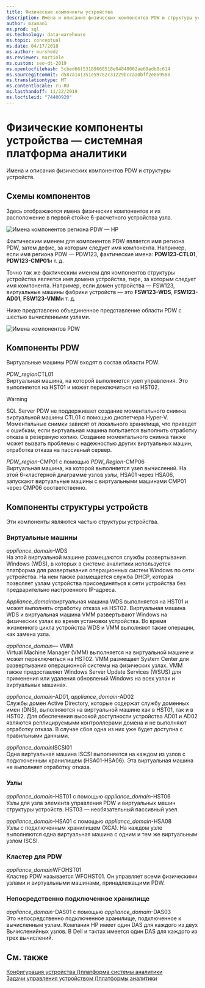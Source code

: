 ```yaml
---
title: Физические компоненты устройства
description: Имена и описания физических компонентов PDW и структуры устройств.
author: mzaman1
ms.prod: sql
ms.technology: data-warehouse
ms.topic: conceptual
ms.date: 04/17/2018
ms.author: murshedz
ms.reviewer: martinle
ms.custom: seo-dt-2019
ms.openlocfilehash: 5cbed66f53189668518e04848002ae69adb8c614
ms.sourcegitcommit: d587a141351e59782c31229bccaa0bff2e869580
ms.translationtype: MT
ms.contentlocale: ru-RU
ms.lasthandoff: 11/22/2019
ms.locfileid: "74400920"
---
```

# <a name="appliance-physical-components---analytics-platform-system"></a>Физические компоненты устройства — системная платформа аналитики
Имена и описания физических компонентов PDW и структуры устройств. 
  
<!-- MISSING LINKS See also [HDInsight Physical Components &#40;Analytics Platform System&#41;](hdinsight-physical-components.md).  -->  
  
## <a name="diagrams"></a>Схемы компонентов  
Здесь отображаются имена физических компонентов и их расположение в первой стойке 6-расчетного устройства узла.  
  
![Имена компонентов региона PDW — HP](./media/pdw-and-appliance-fabric-physical-components/APS_HW_ComponentNames-HP.png "APS_HW_ComponentNames HP")  
  
Фактическим именем для компонентов PDW является имя региона PDW, затем дефис, за которым следует имя компонента. Например, если имя региона PDW — PDW123, фактические имена: **PDW123-CTL01**, **PDW123-CMP01**и т. д.  
  
Точно так же фактическим именем для компонентов структуры устройства является имя домена устройства, тире, за которым следует имя компонента. Например, если домен устройства — FSW123, виртуальные машины фабрики устройств — это **FSW123-WDS**, **FSW123-AD01**, **FSW123-VMM**и т. д.  
  
Ниже представлено объединенное представление области PDW с шестью вычисленными узлами.  
  
![Имена компонентов PDW](./media/pdw-and-appliance-fabric-physical-components/APS_HW_Names.png "APS_HW_Names")  
  
## <a name="pdw"></a>Компоненты PDW  
Виртуальные машины PDW входят в состав области PDW.  
  
*PDW_region*CTL01  
Виртуальная машина, на которой выполняется узел управления. Это выполняется на HST01 и может переключиться на HST02.  
  
> [!WARNING]  
> SQL Server PDW не поддерживает создание моментального снимка виртуальной машины CTL01 с помощью диспетчера Hyper-V. Моментальные снимки зависят от локального хранилища, что приведет к ошибкам, если виртуальная машина попытается выполнить отработку отказа в резервную копию. Создание моментального снимка также может вызвать проблемы с надежностью других виртуальных машин, отработка отказа на пассивный сервер.  
  
*PDW_region*-CMP01 с помощью *PDW_Region*-CMP06  
Виртуальная машина, на которой выполняется узел вычислений. На этой 6-кластерной диаграмме узлов узлы, HSA01 через HSA06, запускают виртуальные машины с виртуальными машинами CMP01 через CMP06 соответственно.  
  
## <a name="fabric"></a>Компоненты структуры устройств  
Эти компоненты являются частью структуры устройства.  
  
### <a name="virtual-machines"></a>Виртуальные машины  
*appliance_domain*-WDS  
На этой виртуальной машине размещаются службы развертывания Windows (WDS), в которых в системе аналитики используется платформа для развертывания операционных систем Windows по сети устройства. На нем также размещается служба DHCP, которая позволяет узлам устройства присоединяться к сети устройства без предварительно настроенного IP-адреса.  
  
*Appliance_domain*виртуальная машина WDS выполняется на HST01 и может выполнять отработку отказа на HST02. Виртуальная машина WDS и виртуальная машина VMM развертывают Windows на физических узлах во время установки устройства. Во время жизненного цикла устройства WDS и VMM выполняют такие операции, как замена узла.  
  
*appliance_domain*— VMM  
Virtual Machine Manager (VMM) выполняется на виртуальной машине и может переключиться на HST02. VMM размещает System Center для развертывания операционной системы на физических узлах. VMM также предоставляет Windows Server Update Services (WSUS) для применения или удаления обновлений Windows на всех узлах и виртуальных машинах.  
  
*appliance_domain*-AD01, *appliance_domain*-AD02  
Службы домен Active Directory, которые содержат службу доменных имен (DNS), выполняются на виртуальной машине как в HST01, так и в HST02. Для обеспечения высокой доступности устройства AD01 и AD02 являются реплицируемыми контроллерами домена и не выполняют отработку отказа. В случае сбоя одна из них уже будет доступна с правильными данными.  
  
*appliance_domain*ISCSI01  
Одна виртуальная машина ISCSI выполняется на каждом из узлов с подключенным хранилищем (HSA01-HSA06). Эта виртуальная машина не выполняет отработку отказа.  
  
### <a name="hosts"></a>Узлы  
*appliance_domain*-HST01 с помощью *appliance_domain*-HST06  
Узлы для узла элемента управления PDW и виртуальных машин структуры устройств. HST03 — необязательный пассивный узел.  
  
*appliance_domain*-HSA01 с помощью *appliance_domain*-HSA08  
Узлы с подключенным хранилищем (ХСА). На каждом узле выполняются одна виртуальная машина с одним и тем же виртуальным узлом ISCSI.  
  
### <a name="cluster-for-pdw"></a>Кластер для PDW  
*appliance_domain*WFOHST01  
Кластер PDW называется WFOHST01. Он управляет всеми физическими узлами и виртуальными машинами, принадлежащими PDW.  
  
### <a name="direct-attached-storage"></a>Непосредственно подключенное хранилище  
*appliance_domain*-DAS01 с помощью *appliance_domain*-DAS03  
Это непосредственно подключенное хранилище, подключенное к вычисленным узлам. Компания HP имеет один DAS для каждого из двух Вычисленийных узлов. В Dell и тактах имеется один DAS для каждого из трех вычислений.  
  
## <a name="see-also"></a>См. также  
<!-- MISSING LINKS [Hardware Configurations &#40;Analytics Platform System&#41;](../architecture/hardware-configurations.md)  -->  
[Конфигурация устройства &#40;&#41;платформа системы аналитики](appliance-configuration.md)  
[Задачи управления устройством &#40;&#41;платформы аналитики](appliance-management-tasks.md)  
  
